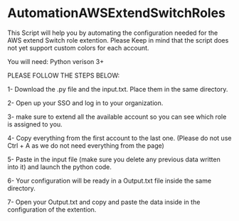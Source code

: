 # AutomationAWSExtendSwitchRoles

This Script will help you by automating the configuration needed for the AWS extend Switch role extention.
Please Keep in mind that the script does not yet support custom colors for each account.


You will need:
Python verison 3+


PLEASE FOLLOW THE STEPS BELOW:

1- Download the .py file and the input.txt. Place them in the same directory.

2- Open up your SSO and log in to your organization.

3- make sure to extend all the available account so you can see which role is assigned to you.

4- Copy everything from the first account to the last one. (Please do not use Ctrl + A as we do not need everything from the page)

5- Paste in the input file (make sure you delete any previous data written into it) and launch the python code.

6- Your configuration will be ready in a Output.txt file inside the same directory.

7- Open your Output.txt and copy and paste the data inside in the configuration of the extention.
